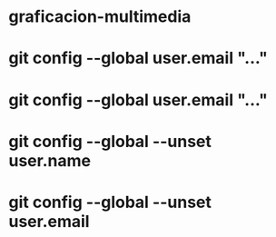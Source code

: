 # graficacion-multimedia
# git config --global user.email "..."
# git config --global user.email "..."
# git config --global --unset user.name
# git config --global --unset user.email
